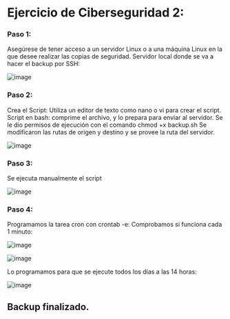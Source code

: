 # Ejercicio de Ciberseguridad 2:

### Paso 1: 
Asegúrese de tener acceso a un servidor Linux o a una máquina Linux en la que desee realizar las copias de seguridad.
Servidor local donde se va a hacer el backup por SSH:

 ![image](https://github.com/JoseEliasMorales/Ejercicio-Ciberseguridad-2/assets/107495777/74cc3692-4f57-4b31-ba4a-9b870089d3e5)

### Paso 2: 
Crea el Script: Utiliza un editor de texto como nano o vi para crear el script.
Script en bash: comprime el archivo, y lo prepara para enviar al servidor.
Se le dio permisos de ejecución con el comando chmod +x backup.sh
Se modificaron las rutas de origen y destino y se provee la ruta del servidor.

 ![image](https://github.com/JoseEliasMorales/Ejercicio-Ciberseguridad-2/assets/107495777/ccc55129-1719-4b4f-853a-1de25a837abe)

### Paso 3: 
Se ejecuta manualmente el script

 ![image](https://github.com/JoseEliasMorales/Ejercicio-Ciberseguridad-2/assets/107495777/0c4da225-83ab-4a3f-8fe8-be3d58114801)

### Paso 4: 
Programamos la tarea cron con crontab -e:
Comprobamos si funciona cada 1 minuto:

 ![image](https://github.com/JoseEliasMorales/Ejercicio-Ciberseguridad-2/assets/107495777/c37562aa-1d7c-4212-ba58-15c6b7d1163f)
 
![image](https://github.com/JoseEliasMorales/Ejercicio-Ciberseguridad-2/assets/107495777/b9283bdd-b9f5-4dfe-9427-52e425761bf5)

 

Lo programamos para que se ejecute todos los días a las 14 horas:

 ![image](https://github.com/JoseEliasMorales/Ejercicio-Ciberseguridad-2/assets/107495777/61a30536-ceff-400c-a87c-41360732db30)

## Backup finalizado.

